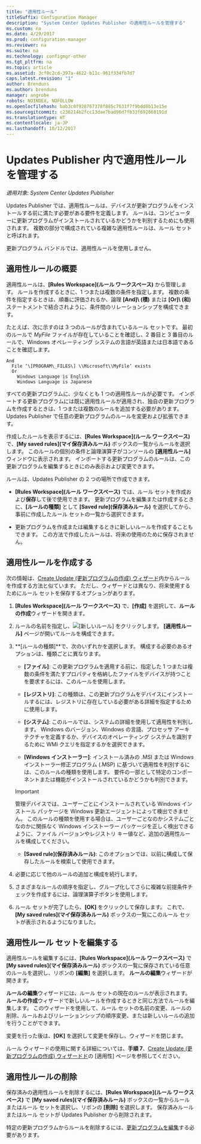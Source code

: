 ```yaml
---
title: "適用性ルール"
titleSuffix: Configuration Manager
description: "System Center Updates Publisher の適用性ルールを管理する"
ms.custom: na
ms.date: 4/29/2017
ms.prod: configuration-manager
ms.reviewer: na
ms.suite: na
ms.technology: configmgr-other
ms.tgt_pltfrm: na
ms.topic: article
ms.assetid: 3cf0c2cd-397a-4622-b11c-961f334fb7d7
caps.latest.revision: "1"
author: Brenduns
ms.author: brenduns
manager: angrobe
robots: NOINDEX, NOFOLLOW
ms.openlocfilehash: bab3c0f928767378f885c7631f7f9bdd6b13e15e
ms.sourcegitcommit: c236214b2fcc13dae7bad96d7fb33f692868191d
ms.translationtype: HT
ms.contentlocale: ja-JP
ms.lasthandoff: 10/12/2017
---
```

# <a name="manage-applicability-rules-in-updates-publisher"></a>Updates Publisher 内で適用性ルールを管理する

*適用対象: System Center Updates Publisher*

Updates Publisher では、適用性ルールは、デバイスが更新プログラムをインストールする前に満たす必要がある要件を定義します。 ルールは、コンピューターに更新プログラムがインストールされているかどうかを判別するためにも使用されます。 複数の部分で構成されている複雑な適用性ルールは、ルール セットと呼ばれます。

更新プログラム バンドルでは、適用性ルールを使用しません。

## <a name="overview-of-applicability-rules"></a>適用性ルールの概要
適用性ルールは、**[Rules Workspace]\(ルール ワークスペース)** から管理します。 ルールを作成するときに、1 つまたは複数の条件を指定します。 複数の条件を指定するときは、順番に評価されるか、論理 **[And]\ (積)** または **[Or]\ (和)** ステートメントで結合されように、条件間のリレーションシップを構成できます。

たとえば、次に示すのは 3 つのルールが含まれているルール セットです。 最初のルールで *MyFile* ファイルが存在していることを確認し、2 番目と 3 番目のルールで、Windows オペレーティング システムの言語が英語または日本語であることを確認します。

    And  
      File ‘\[PROGRAM\_FILES\] \\Microsoft\\MyFile’ exists  
      Or  
        Windows Language is English   
        Windows Language is Japanese

すべての更新プログラムに、少なくとも 1 つの適用性ルールが必要です。 インポートする更新プログラムには既に適用性ルールが適用され、独自の更新プログラムを作成するときは、1 つまたは複数のルールを追加する必要があります。 Updates Publisher で任意の更新プログラムのルールを変更および拡張できます。

作成したルールを表示するには、**[Rules Workspace]\(ルール ワークスペース)** で、**[My saved rules]\(マイ保存済みルール)** ボックスの一覧からルールを選択します。 このルールの個別の条件と論理演算子がコンソールの **[適用性ルール]** ウィンドウに表示されます。 インポートする更新プログラムのルールは、この更新プログラムを編集するときにのみ表示および変更できます。

ルールは、Updates Publisher の 2 つの場所で作成できます。

-   **[Rules Workspace]\(ルール ワークスペース)**  では、ルール セットを作成および**保存**して後で使用できます。 更新プログラムを編集または作成するときに、**[ルールの種類]** として **[Saved rule]\(保存済みルール)** を選択してから、事前に作成したルール セットの一覧から選択できます。

-   更新プログラムを作成または編集するときに新しいルールを作成することもできます。 この方法で作成したルールは、将来の使用のために保存されません。

## <a name="create-applicability-rule"></a>適用性ルールを作成する
次の情報は、[Create Update (更新プログラムの作成) ウィザード](/sccm/sum/tools/create-updates-with-updates-publisher#the-create-update-wizard)内からルールを作成する方法と似ています。 ただし、ウィザードとは異なり、将来使用するためにルール セットを保存するオプションがあります。

1.  **[Rules Workspace]\(ルール ワークスペース)** で、**[作成]** を選択して、**ルールの作成**ウィザードを開きます。

2.  ルールの名前を指定し、![[新しいルール]](media/newrule.png) をクリックします。 **[適用性ルール]** ページが開いてルールを構成できます。

3.  **[ルールの種類]**で、次のいずれかを選択します。 構成する必要のあるオプションは、種類ごとに異なります。

    -   **[ファイル]**: この更新プログラムを適用する前に、指定した 1 つまたは複数の条件を満たすプロパティを格納したファイルをデバイスが持つことを要求するには、このルールを使用します。

    -   **[レジストリ]**: この種類は、この更新プログラムをデバイスにインストールするには、レジストリに存在している必要がある詳細を指定するために使用します。

    -   **[システム]**: このルールでは、システムの詳細を使用して適用性を判別します。 Windows のバージョン、Windows の言語、プロセッサ アーキテクチャを定義するか、デバイスのオペレーティング システムを識別するために WMI クエリを指定するかを選択できます。

    -   **[Windows インストーラー]**: インストール済みの .MSI または Windows インストーラー修正プログラム (.MSP) に基づいて適用性を判別するには、このルールの種類を使用します。 要件の一部として特定のコンポーネントまたは機能がインストールされているかどうかも判別できます。

       > [!IMPORTANT]   
       > 管理デバイスでは、ユーザーごとにインストールされている Windows インストール パッケージを Windows 更新エージェントによって検出できません。 このルールの種類を使用する場合は、ユーザーごとなのかシステムごとなのかに関係なく Windows インストーラー パッケージを正しく検出できるように、ファイル バージョンやレジストリ キー値など、追加の適用性ルールを構成してください。

    -   **[Saved rule]\(保存済みルール)**: このオプションでは、以前に構成して保存したルールを検索して使用できます。

4.  必要に応じて他のルールの追加と構成を続行します。

5.  さまざまなルールの順序を指定し、グループ化してさらに複雑な前提条件チェックを作成するには、論理演算子ボタンを使用します。

6.  ルール セットが完了したら、**[OK]** をクリックして保存します。 これで、**[My saved rules]\(マイ保存済みルール)** ボックスの一覧にこのルール セットが表示されるようになりました。

## <a name="edit-applicability-rule-sets"></a>適用性ルール セットを編集する
適用性ルールを編集するには、**[Rules Workspace]\(ルール ワークスペース)** で **[My saved rules]\(マイ保存済みルール)** ボックスの一覧に保存されている任意のルールを選択し、リボンの **[編集]** を選択します。 **ルールの編集**ウィザードが開きます。

**ルールの編集**ウィザードには、ルール セットの現在のルールが表示されます。 **ルールの作成**ウィザードで新しいルールを作成するときと同じ方法でルールを編集します。 このウィザードを使用して、ルール セットの名前の変更、ルールの削除、ルールおよびリレーションシップの順序変更、または新しいルールの追加を行うことができます。

変更を行った後は、**[OK]** を選択して変更を保存し、ウィザードを閉じます。

ルール ウィザードの使用に関する詳細については、**手順 7**、[Create Update (更新プログラムの作成) ウィザードド](/sccm/sum/tools/create-updates-with-updates-publisher#the-create-update-wizard)の [適用性] ページを参照してください。

## <a name="delete-applicability-rules"></a>適用性ルールの削除
保存済みの適用性ルールを削除するには、**[Rules Workspace]\(ルール ワークスペース)** で **[My saved rules]\(マイ保存済みルール)** ボックスの一覧からルールまたはルール セットを選択し、リボンの **[削除]** を選択します。 保存済みルールまたはルール セットが Updates Publisher から削除されます。

特定の更新プログラムからルールを削除するには、[更新プログラムを編集](/sccm/sum/tools/manage-updates-with-updates-publisher#edit-updates-and-bundles)する必要があります。
